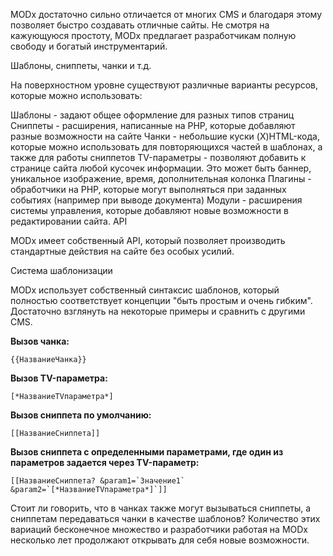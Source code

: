MODx достаточно сильно отличается от многих CMS и благодаря этому позволяет быстро создавать отличные сайты. Не смотря на кажующуюся простоту, MODx предлагает разработчикам полную свободу и богатый инструментарий.

Шаблоны, сниппеты, чанки и т.д.

На поверхностном уровне существуют различные варианты ресурсов, которые можно использовать:

Шаблоны - задают общее оформление для разных типов страниц
Сниппеты - расширения, написанные на PHP, которые добавляют разные возможности на сайте
Чанки - небольшие куски (X)HTML-кода, которые можно использовать для повторяющихся частей в шаблонах, а также для работы сниппетов
TV-параметры - позволяют добавить к странице сайта любой кусочек информации. Это может быть баннер, уникальное изображение, время, дополнительная колонка
Плагины - обработчики на PHP, которые могут выполняться при заданных событиях (например при выводе документа)
Модули - расширения системы управления, которые добавляют новые возможности в редактировании сайта.
API

MODx имеет собственный API, который позволяет производить стандартные действия на сайте без особых усилий.

Система шаблонизации

MODx использует собственный синтаксис шаблонов, который полностью соответствует концепции "быть простым и очень гибким". Достаточно взглянуть на некоторые примеры и сравнить с другими CMS.

**Вызов чанка:**

````{{НазваниеЧанка}}````

**Вызов TV-параметра:**

````[*НазваниеTVпараметра*]````

**Вызов сниппета по умолчанию:**

````[[НазваниеСниппета]]````

**Вызов сниппета с определенными параметрами, где один из параметров задается через TV-параметр:**

````[[НазваниеСниппета? &param1=`Значение1` &param2=`[*НазваниеTVпараметра*]`]]````

Стоит ли говорить, что в чанках также могут вызываться сниппеты, а сниппетам передаваться чанки в качестве шаблонов? Количество этих вариаций бесконечное множество и разработчики работая на MODx несколько лет продолжают открывать для себя новые возможности.
